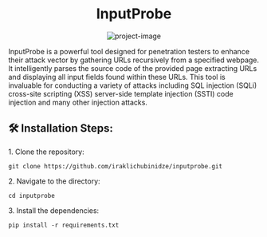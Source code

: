<h1 align="center" id="title">InputProbe</h1>

<p align="center"><img src="https://i.postimg.cc/X7SGdyT5/86d8d3b6995ddad46f5d9142354b65b1.png" alt="project-image"></p>

<p id="description">InputProbe is a powerful tool designed for penetration testers to enhance their attack vector by gathering URLs recursively from a specified webpage. It intelligently parses the source code of the provided page extracting URLs and displaying all input fields found within these URLs. This tool is invaluable for conducting a variety of attacks including SQL injection (SQLi) cross-site scripting (XSS) server-side template injection (SSTI) code injection and many other injection attacks.</p>


<h2>🛠️ Installation Steps:</h2>

<p>1. Clone the repository:</p>

```
git clone https://github.com/iraklichubinidze/inputprobe.git
```

<p>2. Navigate to the directory:</p>

```
cd inputprobe
```

<p>3. Install the dependencies:</p>

```
pip install -r requirements.txt
```
